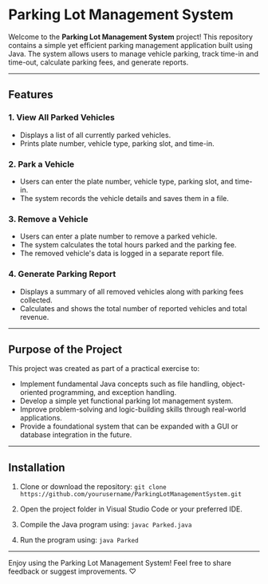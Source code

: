 # Parking Lot Management System

Welcome to the **Parking Lot Management System** project! This repository contains a simple yet efficient parking management application built using Java. The system allows users to manage vehicle parking, track time-in and time-out, calculate parking fees, and generate reports.

---

## **Features**

### 1. **View All Parked Vehicles**
   - Displays a list of all currently parked vehicles.
   - Prints plate number, vehicle type, parking slot, and time-in.

### 2. **Park a Vehicle**
   - Users can enter the plate number, vehicle type, parking slot, and time-in.
   - The system records the vehicle details and saves them in a file.

### 3. **Remove a Vehicle**
   - Users can enter a plate number to remove a parked vehicle.
   - The system calculates the total hours parked and the parking fee.
   - The removed vehicle's data is logged in a separate report file.

### 4. **Generate Parking Report**
   - Displays a summary of all removed vehicles along with parking fees collected.
   - Calculates and shows the total number of reported vehicles and total revenue.

---

## **Purpose of the Project**
This project was created as part of a practical exercise to:
- Implement fundamental Java concepts such as file handling, object-oriented programming, and exception handling.
- Develop a simple yet functional parking lot management system.
- Improve problem-solving and logic-building skills through real-world applications.
- Provide a foundational system that can be expanded with a GUI or database integration in the future.
<!-- kasi sinabi ng kuya ni Rom eto gagawin ko AHAHHA -->

---

## **Installation**

1. Clone or download the repository: 
``` git clone https://github.com/yourusername/ParkingLotManagementSystem.git ```

2. Open the project folder in Visual Studio Code or your preferred IDE.

3. Compile the Java program using:
```javac Parked.java```

4. Run the program using:
```java Parked```
   
---

Enjoy using the Parking Lot Management System! Feel free to share feedback or suggest improvements. ♡
